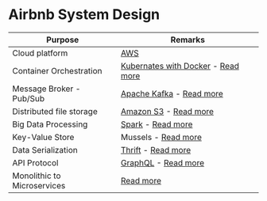 # Airbnb System Design

| Purpose                     | Remarks                                                                                                                                                                                            |
|-----------------------------|----------------------------------------------------------------------------------------------------------------------------------------------------------------------------------------------------|
| Cloud platform              | [AWS](../../2_AWS/Readme.md)                                                                                                                                                               |                                                                                                                                                                                                                                                                                                                                                                                                      |
| Container Orchestration     | [Kubernates with Docker](../../9_Container&Orchestration/Readme.md) - [Read more](https://medium.com/airbnb-engineering/dynamic-kubernetes-cluster-scaling-at-airbnb-d79ae3afa132)          |                                                                                                                                                                                                                                                                                                                                                                                                                                                                                                                                                                                                                                                  |
| Message Broker - Pub/Sub    | [Apache Kafka](../../4_MessageBrokersEDA/Kafka/Readme.md) - [Read more](https://medium.com/airbnb-engineering/migrating-kafka-transparently-between-zookeeper-clusters-e68a75062f65)               |                                                                                                                                                                                                                                                                                                                                                               |
| Distributed file storage    | [Amazon S3](../../2_AWS/7_StorageServices/3_ObjectStorageS3/Readme.md) - [Read more](https://medium.com/airbnb-engineering/upgrading-data-warehouse-infrastructure-at-airbnb-a4e18f09b6d5) |
| Big Data Processing         | [Spark](../../6_BigData/DataProcessing/ApacheSpark/Readme.md) - [Read more](https://medium.com/airbnb-engineering/upgrading-data-warehouse-infrastructure-at-airbnb-a4e18f09b6d5)                    |
| Key-Value Store             | Mussels - [Read more](https://medium.com/airbnb-engineering/mussel-airbnbs-key-value-store-for-derived-data-406b9fa1b296)                                                                          |
| Data Serialization          | [Thrift](../../8_APIStandards/SerializationFrameworks/Thrift.md) - [Read more](https://medium.com/airbnb-engineering/reconciling-graphql-and-thrift-at-airbnb-a97e8d290712)                        |
| API Protocol                | [GraphQL](../../8_APIStandards/GraphQL.md) - [Read more](https://medium.com/airbnb-engineering/reconciling-graphql-and-thrift-at-airbnb-a97e8d290712)                                              |
| Monolithic to Microservices | [Read more](https://www.infoq.com/presentations/airbnb-culture-soa/)                                                                                                                               |
